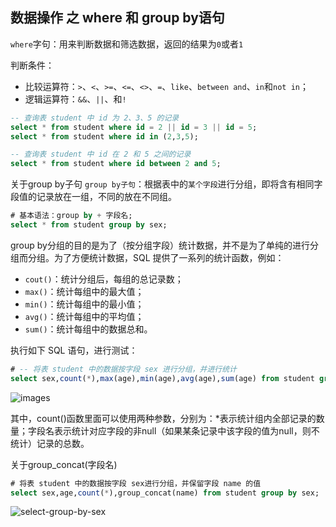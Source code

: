 ## 数据操作 之 where 和 group by语句
`where`字句：用来判断数据和筛选数据，返回的结果为`0`或者`1`

判断条件：   

 - 比较运算符：`>`、`<`、`>=`、`<=`、`<>`、`=`、`like`、`between and`、`in`和`not in`；
 - 逻辑运算符：`&&`、`||`、和`!`   
 

``` sql
-- 查询表 student 中 id 为 2、3、5 的记录
select * from student where id = 2 || id = 3 || id = 5;
select * from student where id in (2,3,5); 

-- 查询表 student 中 id 在 2 和 5 之间的记录
select * from student where id between 2 and 5;
```   

关于group by子句
`group by子句`：根据表中的`某个字段`进行分组，即将含有相同字段值的记录放在一组，不同的放在不同组。

``` sql
# 基本语法：group by + 字段名;
select * from student group by sex;
```

group by分组的目的是为了（按分组字段）统计数据，并不是为了单纯的进行分组而分组。为了方便统计数据，SQL 提供了一系列的统计函数，例如：   

 - `cout()`：统计分组后，每组的总记录数；
 - `max()`：统计每组中的最大值；
 - `min()`：统计每组中的最小值；
 - `avg()`：统计每组中的平均值；
 - `sum()`：统计每组中的数据总和。   
    

执行如下 SQL 语句，进行测试：
``` sql 
# -- 将表 student 中的数据按字段 sex 进行分组，并进行统计
select sex,count(*),max(age),min(age),avg(age),sum(age) from student group by sex;
```
![images](https://github.com/LIANGWEIBIAO/v-mark/blob/master/Marklist/NO.15/Marklist/list-1/images/select-count-max-min.png)        


其中，count()函数里面可以使用两种参数，分别为：*表示统计组内全部记录的数量；字段名表示统计对应字段的非null（如果某条记录中该字段的值为null，则不统计）记录的总数。    

关于group_concat(字段名)
```sql
# 将表 student 中的数据按字段 sex进行分组，并保留字段 name 的值
select sex,age,count(*),group_concat(name) from student group by sex;
```   

![select-group-by-sex](https://github.com/guobinhit/mysql-tutorial/blob/master/images/select/select-group-by-sex.png)
 


